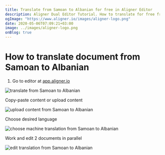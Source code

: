 ```yaml
---
title: Translate from Samoan to Albanian for free in Aligner Editor
description: Aligner Dual Editor Tutorial. How to translate for free from Samoan to Albanian. Aligner is multilingual document management platform. 
ogImage: "https://www.aligner.io/images/aligner-logo.png"
date: 2020-05-06T07:09:21+03:00
image: ../images/aligner-logo.png
onBlog: true
---
```


# How to translate document from Samoan to Albanian

1. Go to editor at [app.aligner.io](https://app.aligner.io "Aligner App web page")

![translate from Samoan to Albanian](../aligner-blank-editor.png "translate from Samoan to Albanian")

Copy-paste content or upload content

![upload content from Samoan to Albanian](../aligner-uploaded-document.png "upload content from Samoan to Albanian")

Choose desired language

![choose machine translation from Samoan to Albanian](../aligner-language-dropdown.png "choose machine translation from Samoan to Albanian")

Work and edit 2 documents in parallel

![edit translation from Samoan to Albanian](../aligner-double-sitded-editor.png "edit translation from Samoan to Albanian")

